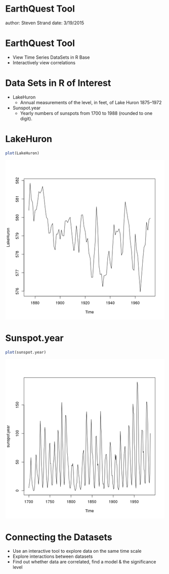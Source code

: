 EarthQuest Tool
========================================================
author: Steven Strand
date: 3/19/2015

EarthQuest Tool
========================================================
* View Time Series DataSets in R Base
* Interactively view correlations


Data Sets in R of Interest
========================================================

* LakeHuron
  * Annual measurements of the level, in feet, of Lake Huron 1875–1972
* Sunspot.year
  * Yearly numbers of sunspots from 1700 to 1988 (rounded to one digit).

LakeHuron
========================================================

```r
plot(LakeHuron)
```

![plot of chunk unnamed-chunk-1](index3-figure/unnamed-chunk-1-1.png)

Sunspot.year
========================================================

```r
plot(sunspot.year)
```

![plot of chunk unnamed-chunk-2](index3-figure/unnamed-chunk-2-1.png)

Connecting the Datasets
========================================================

* Use an interactive tool to explore data on the same time scale
* Explore interactions between datasets
* Find out whether data are correlated, find a model & the significance level
